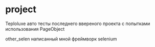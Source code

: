 # project
Teploluxe авто тесты последнего ввереного проекта с попытками использования PageObject

other_selen написанный мной фреймворк selenium 
